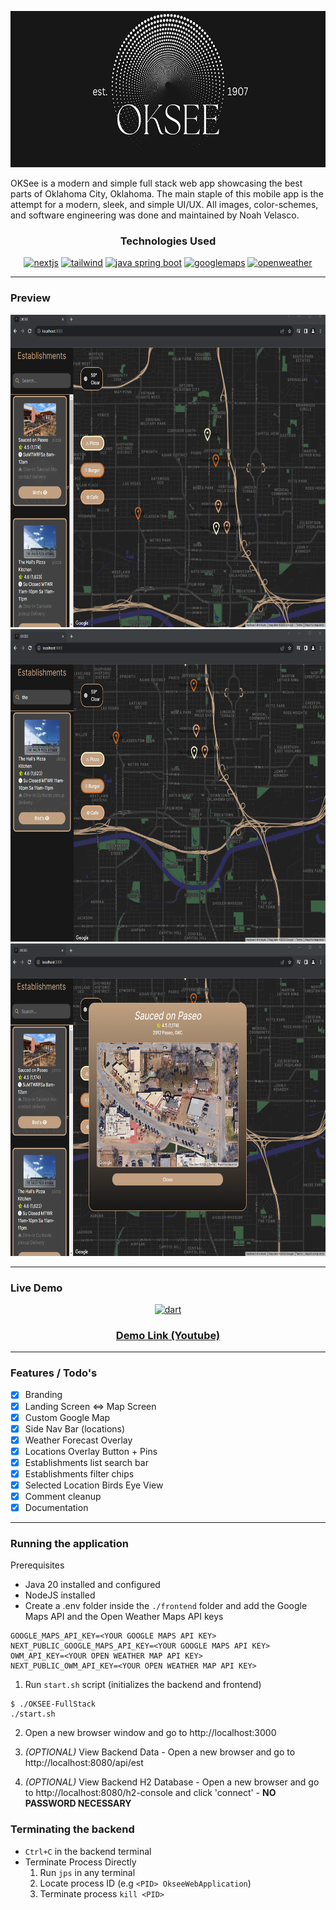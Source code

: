 <p align="center">
<img src="./images/logo_land.png" alt="Alternative text" title="App Splash Logo" height="250"/>
</p>

OKSee is a modern and simple full stack web app showcasing the best parts of Oklahoma City, Oklahoma. The main staple of this mobile app is the attempt for a modern, sleek, and simple UI/UX. All images, color-schemes, and software engineering was done and maintained by Noah Velasco.

<h3 align="center">Technologies Used</h3>
<p align="center">
<a href="https://nextjs.org" target="_blank" rel="noreferrer"><img src="https://upload.vectorlogo.zone/logos/nextjs/images/60eff509-53dd-4280-92e7-7318fa02e934.svg" alt="nextjs"  width="60"/></a>
<a href="https://tailwindcss.com" target="_blank" rel="noreferrer"> <img src="https://www.vectorlogo.zone/logos/tailwindcss/tailwindcss-icon.svg" alt="tailwind"  height="40"/></a>
<a href="https://spring.io" target="_blank" rel="noreferrer"><img src="https://www.vectorlogo.zone/logos/springio/springio-ar21.svg" alt="java spring boot"  height="50"/></a>
<a href="https://www.google.com/maps" target="_blank" rel="noreferrer"> 
<img src="https://www.vectorlogo.zone/logos/google_maps/google_maps-icon.svg" alt="googlemaps"  height="40"/></a>
<a href="https://openweathermap.org/api" target="_blank" rel="noreferrer"> <img src="https://openweathermap.org/themes/openweathermap/assets/img/logo_white_cropped.png" alt="openweather"  height="40"/></a>

</p>


---
### Preview

 <p align="center">
<img src=".\images\AppScreenshots\1.png" alt="" height="500"/>
<img src=".\images\AppScreenshots\2.png" alt="" height="500"/>
<img src=".\images\AppScreenshots\3.png" alt="" height="500"/>
</p> 

---
### Live Demo
<p align =center>
<a href="https://youtu.be/hGwb33RieqY" target="_blank" rel="noreferrer"> <img src="https://www.vectorlogo.zone/logos/youtube/youtube-icon.svg" alt="dart" width="40" height="40"/>
<h3 align = center><a href = "https://youtu.be/hGwb33RieqY">Demo Link (Youtube)</a></h3>

</p>

---
### Features / Todo's
- [x] Branding
- [x] Landing Screen <=> Map Screen
- [x] Custom Google Map
- [x] Side Nav Bar (locations)
- [x] Weather Forecast Overlay
- [x] Locations Overlay Button + Pins
- [x] Establishments list search bar
- [x] Establishments filter chips
- [x] Selected Location Birds Eye View
- [x] Comment cleanup
- [x] Documentation

---
### Running the application
Prerequisites
* Java 20 installed and configured
* NodeJS installed
* Create a .env folder inside the `./frontend` folder and add the Google Maps API and the Open Weather Maps API keys
```
GOOGLE_MAPS_API_KEY=<YOUR GOOGLE MAPS API KEY>
NEXT_PUBLIC_GOOGLE_MAPS_API_KEY=<YOUR GOOGLE MAPS API KEY>
OWM_API_KEY=<YOUR OPEN WEATHER MAP API KEY>
NEXT_PUBLIC_OWM_API_KEY=<YOUR OPEN WEATHER MAP API KEY>
```


1. Run `start.sh` script (initializes the backend and frontend)
```
$ ./OKSEE-FullStack
./start.sh
```

2. Open a new browser window and go to http://localhost:3000

3. *(OPTIONAL)* View Backend Data - Open a new browser and go to http://localhost:8080/api/est

3. *(OPTIONAL)* View Backend H2 Database - Open a new browser and go to http://localhost:8080/h2-console and click 'connect'  - **NO PASSWORD NECESSARY**


### Terminating the backend
* `Ctrl+C` in the backend terminal
* Terminate Process Directly
    1. Run `jps` in any terminal
    2. Locate process ID (e.g `<PID> OkseeWebApplication`)
    3. Terminate process `kill <PID>`